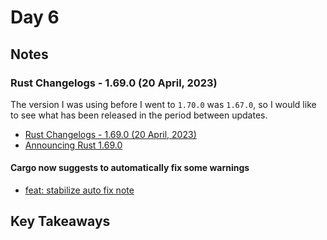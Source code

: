 # Day 6

## Notes

### Rust Changelogs - 1.69.0 (20 April, 2023)

The version I was using before I went to `1.70.0` was `1.67.0`, so I would like to see what has been released in the period between updates.

- [Rust Changelogs - 1.69.0 (20 April, 2023)](https://releases.rs/docs/1.69.0/)
- [Announcing Rust 1.69.0](https://blog.rust-lang.org/2023/04/20/Rust-1.69.0.html)

#### Cargo now suggests to automatically fix some warnings

- [feat: stabilize auto fix note](https://github.com/rust-lang/cargo/pull/11558/)

## Key Takeaways
